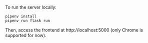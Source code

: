To run the server locally:

    pipenv install
    pipenv run flask run

Then, access the frontend at http://localhost:5000 (only Chrome is supported for now).
